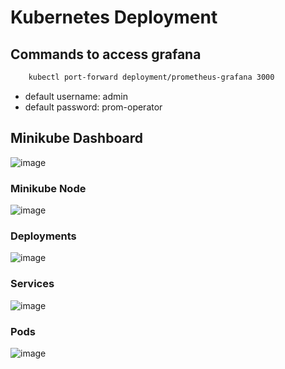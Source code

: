 # Kubernetes Deployment

## Commands to access grafana

```bash
    kubectl port-forward deployment/prometheus-grafana 3000
```

- default username: admin
- default password: prom-operator

## Minikube Dashboard 

![image](https://github.com/ankush-003/alerts-simulation-and-remediation/assets/94037471/5f6aeed9-471f-4cfb-b56f-1a28d9808e6f)


### Minikube Node

![image](https://github.com/ankush-003/alerts-simulation-and-remediation/assets/94037471/c4638323-3239-4ca8-95bd-740431818f3d)


### Deployments

![image](https://github.com/ankush-003/alerts-simulation-and-remediation/assets/94037471/55fdfeba-7ad7-4bf3-b447-4d7d2425ac7e)


### Services

![image](https://github.com/ankush-003/alerts-simulation-and-remediation/assets/94037471/fa2dc416-d9b7-49f0-beab-81cdae19760c)


### Pods

![image](https://github.com/ankush-003/alerts-simulation-and-remediation/assets/94037471/5e0acb25-1962-4cac-ad6a-3c53cf4f71c2)
